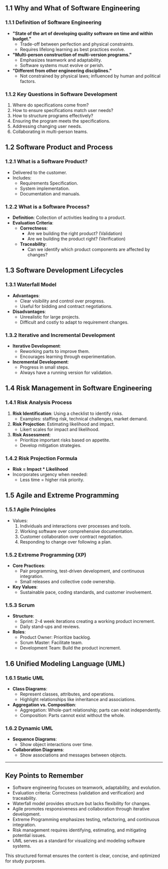 ## 1.1 Why and What of Software Engineering

### 1.1.1 Definition of Software Engineering

- **"State of the art of developing quality software on time and within budget."**
  - Trade-off between perfection and physical constraints.
  - Requires lifelong learning as best practices evolve.
- **"Multi-person construction of multi-version programs."**
  - Emphasizes teamwork and adaptability.
  - Software systems must evolve or perish.
- **"Different from other engineering disciplines."**
  - Not constrained by physical laws; influenced by human and political factors.

### 1.1.2 Key Questions in Software Development

1. Where do specifications come from?
2. How to ensure specifications match user needs?
3. How to structure programs effectively?
4. Ensuring the program meets the specifications.
5. Addressing changing user needs.
6. Collaborating in multi-person teams.

## 1.2 Software Product and Process

### 1.2.1 What is a Software Product?

- Delivered to the customer.
- Includes:
  - Requirements Specification.
  - System implementation.
  - Documentation and manuals.

### 1.2.2 What is a Software Process?

- **Definition**: Collection of activities leading to a product.
- **Evaluation Criteria**:
  - **Correctness**:
    - Are we building the right product? (Validation)
    - Are we building the product right? (Verification)
  - **Traceability**:
    - Can we identify which product components are affected by changes?

## 1.3 Software Development Lifecycles

### 1.3.1 Waterfall Model

- **Advantages**:
  - Clear visibility and control over progress.
  - Useful for bidding and contract negotiations.
- **Disadvantages**:
  - Unrealistic for large projects.
  - Difficult and costly to adapt to requirement changes.

### 1.3.2 Iterative and Incremental Development

- **Iterative Development**:
  - Reworking parts to improve them.
  - Encourages learning through experimentation.
- **Incremental Development**:
  - Progress in small steps.
  - Always have a running version for validation.

## 1.4 Risk Management in Software Engineering

### 1.4.1 Risk Analysis Process

1. **Risk Identification**: Using a checklist to identify risks.
   - Examples: staffing risk, technical challenges, market demand.
2. **Risk Projection**: Estimating likelihood and impact.
   - Likert scales for impact and likelihood.
3. **Risk Assessment**:
   - Prioritize important risks based on appetite.
   - Develop mitigation strategies.

### 1.4.2 Risk Projection Formula

- **Risk = Impact \* Likelihood**
- Incorporates urgency when needed:
  - Less time = higher risk priority.

## 1.5 Agile and Extreme Programming

### 1.5.1 Agile Principles

- Values:
  1. Individuals and interactions over processes and tools.
  2. Working software over comprehensive documentation.
  3. Customer collaboration over contract negotiation.
  4. Responding to change over following a plan.

### 1.5.2 Extreme Programming (XP)

- **Core Practices**:
  - Pair programming, test-driven development, and continuous integration.
  - Small releases and collective code ownership.
- **Key Values**:
  - Sustainable pace, coding standards, and customer involvement.

### 1.5.3 Scrum

- **Structure**:
  - Sprint: 2-4 week iterations creating a working product increment.
  - Daily stand-ups and reviews.
- **Roles**:
  - Product Owner: Prioritize backlog.
  - Scrum Master: Facilitate team.
  - Development Team: Build the product increment.

## 1.6 Unified Modeling Language (UML)

### 1.6.1 Static UML

- **Class Diagrams**:
  - Represent classes, attributes, and operations.
  - Highlight relationships like inheritance and associations.
- **Aggregation vs. Composition**:
  - Aggregation: Whole-part relationship; parts can exist independently.
  - Composition: Parts cannot exist without the whole.

### 1.6.2 Dynamic UML

- **Sequence Diagrams**:
  - Show object interactions over time.
- **Collaboration Diagrams**:
  - Show associations and messages between objects.

---

## Key Points to Remember

- Software engineering focuses on teamwork, adaptability, and evolution.
- Evaluation criteria: Correctness (validation and verification) and traceability.
- Waterfall model provides structure but lacks flexibility for changes.
- Agile promotes responsiveness and collaboration through iterative development.
- Extreme Programming emphasizes testing, refactoring, and continuous integration.
- Risk management requires identifying, estimating, and mitigating potential issues.
- UML serves as a standard for visualizing and modeling software systems.

This structured format ensures the content is clear, concise, and optimized for study purposes.
